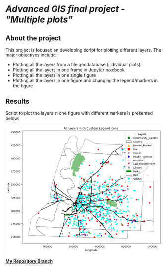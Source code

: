 # *Advanced GIS final project - "Multiple plots"*
## **About the project**
This project is focused on developing script for plotting different layers. The major objectives include:
- Plotting all the layers from a file geodatabase (individual plots)
- Plotting all the  layers in one frame in Jupyter notebook
- Plotting all the layers in one single figure
- Plotting all the layers in one figure and changing the legend/markers in the figure

## **Results**
Script to plot the layers in one figure with different markers is presented below:

![graphic](images/Project_plot.png)





[**My Repository Branch**](https://github.com/KarinaAnzar/GIS_Plotting.git)
